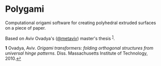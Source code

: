 # Polygami
Computational origami software for creating polyhedral extruded surfaces on a piece of paper.

Based on Aviv Ovadya's ([@metaviv](https://twitter.com/metaviv)) master's thesis <sup id="a1">[1](#f1)</sup>.

<b id="f1">1</b> Ovadya, Aviv. _Origami transformers: folding orthogonal structures from universal hinge patterns._ Diss. Massachusetts Institute of Technology, 2010.[↩](#a1)
